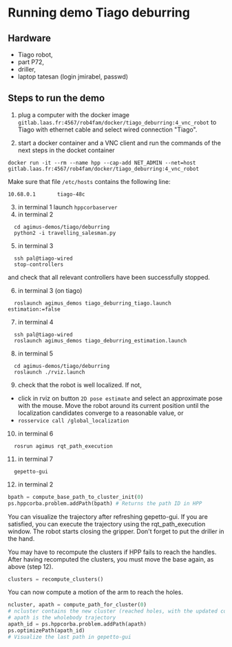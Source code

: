 # Running demo Tiago deburring
## Hardware
  - Tiago robot,
  - part P72,
  - driller,
  - laptop tatesan (login jmirabel, passwd)

## Steps to run the demo
1. plug a computer with the docker image
   `gitlab.laas.fr:4567/rob4fam/docker/tiago_deburring:4_vnc_robot`
   to Tiago with ethernet cable and select wired connection "Tiago".

2. start a docker container and a VNC client and run the commands of the next
   steps in the docket container
```
docker run -it --rm --name hpp --cap-add NET_ADMIN --net=host gitlab.laas.fr:4567/rob4fam/docker/tiago_deburring:4_vnc_robot
```
  Make sure that file `/etc/hosts` contains the following line:
```
10.68.0.1       tiago-48c
```

3. in terminal 1 launch `hppcorbaserver`
4. in terminal 2
```
  cd agimus-demos/tiago/deburring
  python2 -i travelling_salesman.py
```

5. in terminal 3
 ```
   ssh pal@tiago-wired
   stop-controllers
``` 
and check that all relevant controllers have been successfully stopped.

6. in terminal 3 (on tiago)
```
  roslaunch agimus_demos tiago_deburring_tiago.launch estimation:=false
```

7. in terminal 4
```
  ssh pal@tiago-wired
  roslaunch agimus_demos tiago_deburring_estimation.launch
```

8. in terminal 5
```
  cd agimus-demos/tiago/deburring
  roslaunch ./rviz.launch
```

9. check that the robot is well localized. If not,
  - click in rviz on button `2D pose estimate` and select an approximate pose
    with the mouse. Move the robot around its current position until the
    localization candidates converge to a reasonable value, or
  - `rosservice call /global_localization`

10. in terminal 6
```
  rosrun agimus rqt_path_execution
```

11. in terminal 7
```
  gepetto-gui
```

12. in terminal 2
```python
bpath = compute_base_path_to_cluster_init(0)
ps.hppcorba.problem.addPath(bpath) # Returns the path ID in HPP
```
You can visualize the trajectory after refreshing gepetto-gui. If you are
satisfied, you can execute the trajectory using the rqt_path_execution window.
The robot starts closing the gripper. Don't forget to put the driller in the
hand.

You may have to recompute the clusters if HPP fails to reach the handles. After
having recomputed the clusters, you must move the base again, as above
(step 12).
```python
clusters = recompute_clusters()
```
You can now compute a motion of the arm to reach the holes.
```python
ncluster, apath = compute_path_for_cluster(0)
# ncluster contains the new cluster (reached holes, with the updated configs)
# apath is the wholebody trajectory
apath_id = ps.hppcorba.problem.addPath(apath)
ps.optimizePath(apath_id)
# Visualize the last path in gepetto-gui
```

